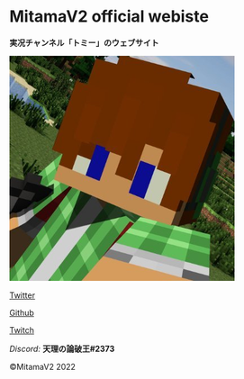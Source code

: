 # MitamaV2 official webiste
**実况チャンネル「トミー」のウェブサイト**

![icon](./assets/icon.jpg)

[Twitter](https://twitter.com/MitamaV2)

[Github](https://github.com/MitamaV2)

[Twitch](https://twitch.tv/MitamaV2)

*Discord:* **天理の論破王#2373**

©MitamaV2 2022
